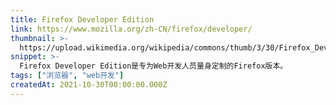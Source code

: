 ```yaml
---
title: Firefox Developer Edition
link: https://www.mozilla.org/zh-CN/firefox/developer/
thumbnail: >-
  https://upload.wikimedia.org/wikipedia/commons/thumb/3/30/Firefox_Developer_Edition_logo%2C_2019.svg/117px-Firefox_Developer_Edition_logo%2C_2019.svg.png
snippet: >-
  Firefox Developer Edition是专为Web开发人员量身定制的Firefox版本。
tags: ["浏览器", "web开发"]
createdAt: 2021-10-30T00:00:00.000Z
---
```

